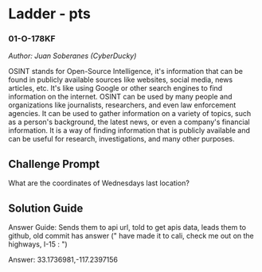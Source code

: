 # Ladder - pts
### 01-O-178KF
*Author: Juan Soberanes (CyberDucky)*

OSINT stands for Open-Source Intelligence, it's information that can be found in publicly available sources like websites, social media, news articles, etc. It's like using Google or other search engines to find information on the internet. OSINT can be used by many people and organizations like journalists, researchers, and even law enforcement agencies. It can be used to gather information on a variety of topics, such as a person's background, the latest news, or even a company's financial information. It is a way of finding information that is publicly available and can be useful for research, investigations, and many other purposes.

## Challenge Prompt
What are the coordinates of Wednesdays last location?

## Solution Guide
Answer Guide: Sends them to api url, told to get apis data, leads them to github, old commit has answer (" have made it to cali, check me out on the highways, I-15 : ")

Answer: 33.1736981,-117.2397156
